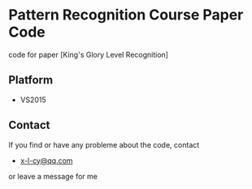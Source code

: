 Pattern Recognition Course Paper Code
=====================================
code for paper [King's Glory Level Recognition]

## Platform
- VS2015

## Contact
If you find or have any probleme about the code, contact
- x-l-cy@qq.com

or leave a message for me
